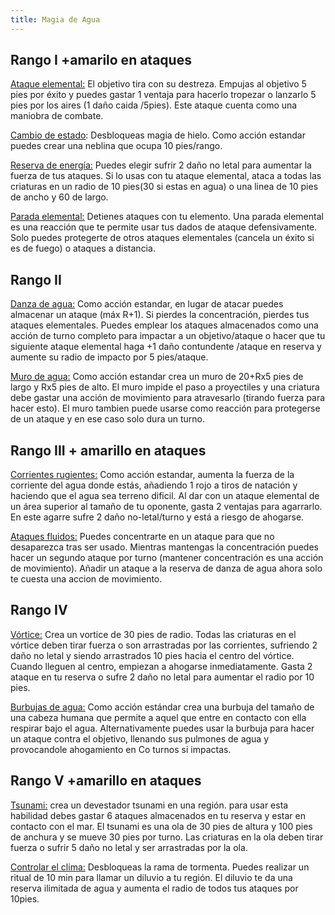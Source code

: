 ```yaml
---
title: Magia de Agua
---
```


## Rango I +amarilo en ataques

<u>Ataque elemental:</u> El objetivo tira con su destreza. Empujas al objetivo 5 pies por éxito y puedes gastar 1 ventaja para hacerlo tropezar o lanzarlo 5 pies por los aires (1 daño caida /5pies). Este ataque cuenta como una maniobra de combate.

<u>Cambio de estado</u>: Desbloqueas magia de hielo. Como acción estandar puedes crear una neblina que ocupa 10 pies/rango.

<u>Reserva de energía:</u> Puedes elegir sufrir 2 daño no letal para aumentar la fuerza de tus ataques.  Si lo usas con tu ataque elemental, ataca a todas las criaturas en un radio de 10 pies(30 si estas en agua) o una linea de 10 pies de ancho y 60 de largo.

<u>Parada elemental:</u> Detienes ataques con tu elemento. Una parada elemental es una reacción que te permite usar tus dados de ataque defensivamente. Solo puedes protegerte de otros ataques elementales (cancela un éxito si es de fuego) o ataques a distancia.

## Rango II

<u>Danza de agua:</u> Como acción estandar, en lugar de atacar puedes almacenar un ataque (máx R+1). Si pierdes la concentración, pierdes tus ataques elementales. Puedes emplear los ataques almacenados como una acción de turno completo para impactar a un objetivo/ataque o hacer que tu siguiente ataque elemental haga +1 daño contundente /ataque en reserva y aumente su radio de impacto por 5 pies/ataque.

<u>Muro de agua:</u> Como acción estandar crea un muro de 20+Rx5 pies de largo y Rx5 pies de alto. El muro impide el paso a proyectiles y una criatura debe gastar una acción de movimiento para atravesarlo (tirando fuerza para hacer esto). El muro tambien puede usarse como reacción para protegerse de un ataque y en ese caso solo dura un turno.

## Rango III + amarillo en ataques

<u>Corrientes rugientes:</u> Como acción estandar, aumenta la fuerza de la corriente del agua donde estás, añadiendo 1 rojo a tiros de natación y haciendo que el agua sea terreno dificil. Al dar con un ataque elemental de un área superior al tamaño de tu oponente, gasta 2 ventajas para agarrarlo. En este agarre sufre 2 daño no-letal/turno y está a riesgo de ahogarse.

<u>Ataques fluidos:</u> Puedes concentrarte en un ataque para que no desaparezca tras ser usado. Mientras mantengas la concentración puedes hacer un segundo ataque por turno (mantener concentración es una acción de movimiento). Añadir un ataque a la reserva de danza de agua ahora solo te cuesta una accion de movimiento. 

## Rango IV

<u>Vórtice:</u> Crea un vortice de 30 pies de radio. Todas las criaturas en el vórtice deben tirar fuerza o son arrastradas por las corrientes, sufriendo 2 daño no letal y siendo arrastrados 10 pies hacia el centro del vórtice. Cuando lleguen al centro, empiezan a ahogarse inmediatamente. Gasta 2 ataque en tu reserva o sufre 2 daño no letal para aumentar el radio por 10 pies.

<u>Burbujas de agua:</u> Como acción estándar crea una burbuja del tamaño de una cabeza humana que permite a aquel que entre en contacto con ella respirar bajo el agua. Alternativamente puedes usar la burbuja para hacer un ataque contra el objetivo, llenando sus pulmones de agua y provocandole ahogamiento en Co turnos si impactas.

## Rango V +amarillo en ataques

<u>Tsunami:</u> crea un devestador tsunami en una región. para usar esta habilidad debes gastar 6 ataques almacenados en tu reserva y estar en contacto con el mar. El tsunami es una ola de 30 pies de altura y 100 pies de anchura y se mueve 30 pies por turno. Las criaturas en la ola deben tirar fuerza o sufrir 5 daño no letal y ser arrastradas por la ola.

<u>Controlar el clima:</u> Desbloqueas la rama de tormenta. Puedes realizar un ritual de 10 min para llamar un diluvio a tu región. El diluvio te da una reserva ilimitada de agua y aumenta el radio de todos tus ataques por 10pies.

